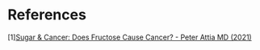# References
[1][Sugar & Cancer: Does Fructose Cause Cancer? - Peter Attia MD (2021)](https://www.youtube.com/watch?v=J0qgZsC4dio)